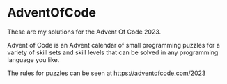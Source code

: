 # AdventOfCode
These are my solutions for the Advent Of Code 2023.

Advent of Code is an Advent calendar of small programming puzzles for a variety of skill sets and skill levels that can be solved in any programming language you like.

The rules for puzzles can be seen at <https://adventofcode.com/2023>
